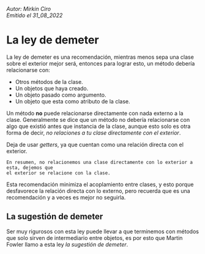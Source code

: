 *Autor: Mirkin Ciro* <br>
*Emitido el 31_08_2022*

# La ley de demeter

La ley de demeter es una recomendación, mientras menos sepa una clase sobre el exterior mejor será, entonces para lograr esto, un método debería relacionarse con:

* Otros métodos de la clase.
* Un objetos que haya creado.
* Un objeto pasado como argumento.
* Un objeto que esta como atributo de la clase.

Un método **no** puede relacionarse directamente con nada externo a la clase. Generalmente se dice que un método no debería relacionarse con algo que existió antes que instancia de la clase, aunque esto solo es otra forma de decir, *no relaciones a tu clase directamente con el exterior*.

Deja de usar *getters*, ya que cuentan como una relación directa con el exterior.

	En resumen, no relacionemos una clase directamente con lo exterior a esta, dejemos que 
	el exterior se relacione con la clase.

Esta recomendación minimiza el acoplamiento entre clases, y esto porque desfavorece la relación directa con lo externo, pero recuerda que es una recomendación y a veces es mejor no seguirla.
## La sugestión de demeter

Ser muy rigurosos con esta ley puede llevar a que terminemos con métodos que solo sirven de intermediario entre objetos, es por esto que Martin Fowler llamo a esta ley *la sugestión de demeter*.
